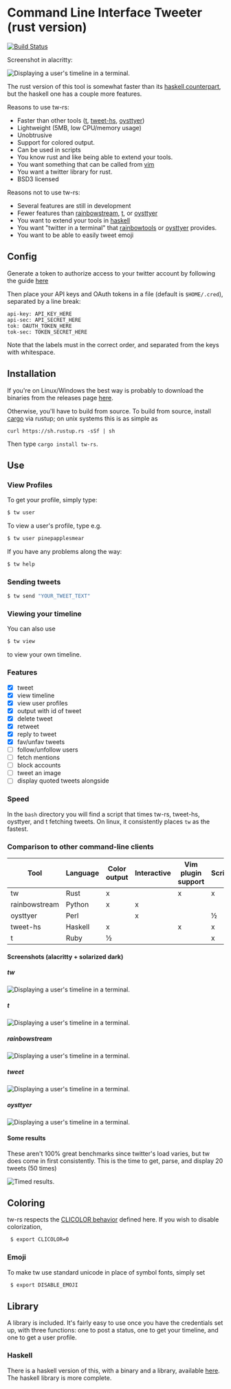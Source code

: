 # Command Line Interface Tweeter (rust version)

[![Build Status](https://travis-ci.org/vmchale/clit-rs.svg?branch=master)](https://travis-ci.org/vmchale/clit-rs)

Screenshot in alacritty:

![Displaying a user's timeline in a terminal.](https://raw.githubusercontent.com/vmchale/clit-rs/master/twitter-rust-screenshot.png)

The rust version of this tool is somewhat faster than its [haskell
counterpart](https://github.com/vmchale/command-line-tweeter), but the haskell
one has a couple more features.

Reasons to use tw-rs:
  - Faster than other tools ([t](https://github.com/sferik/t),
  [tweet-hs](https://github.com/vmchale/command-line-tweeter),
  [oysttyer](https://github.com/oysttyer/oysttyer))
  - Lightweight (5MB, low CPU/memory usage)
  - Unobtrusive
  - Support for colored output. 
  - Can be used in scripts
  - You know rust and like being able to extend your tools. 
  - You want something that can be called from
    [vim](https://github.com/vmchale/vim-twitter)
  - You want a twitter library for rust. 
  - BSD3 licensed 

Reasons not to use tw-rs:
  - Several features are still in development
  - Fewer features than [rainbowstream](https://github.com/DTVD/rainbowstream),
    [t](https://github.com/sferik/t), or [oysttyer](https://github.com/oysttyer/oysttyer)
  - You want to extend your tools in [haskell](https://github.com/vmchale/command-line-tweeter)
  - You want "twitter in a terminal" that [rainbowtools](https://github.com/DTVD/rainbowstream)
    or [oysttyer](https://github.com/oysttyer/oysttyer) provides. 
  - You want to be able to easily tweet emoji

## Config

Generate a token to authorize access to your twitter account by following the guide [here](https://dev.twitter.com/oauth/overview/application-owner-access-tokens)

Then place your API keys and OAuth tokens in a file (default is `$HOME/.cred`), separated by a line break:

```
api-key: API_KEY_HERE
api-sec: API_SECRET_HERE
tok: OAUTH_TOKEN_HERE
tok-sec: TOKEN_SECRET_HERE
```

Note that the labels must in the correct order, and separated from the keys with
whitespace. 

## Installation

If you're on Linux/Windows the best way is probably to download the binaries
from the releases page [here](https://github.com/vmchale/tw-rs/releases).

Otherwise, you'll have to build from source. To build from source, install 
[cargo](https://www.rustup.rs/) via rustup; on unix systems this is as simple as

```
curl https://sh.rustup.rs -sSf | sh
```

Then type `cargo install tw-rs`.

## Use

### View Profiles

To get your profile, simply type:

```bash
$ tw user
```

To view a user's profile, type e.g.

```bash
$ tw user pinepapplesmear
```

If you have any problems along the way:

```bash
$ tw help
```

### Sending tweets

```bash
$ tw send "YOUR_TWEET_TEXT"
```

### Viewing your timeline

You can also use

```bash
$ tw view
```

to view your own timeline.

### Features

  - [x] tweet
  - [x] view timeline
  - [x] view user profiles
  - [x] output with id of tweet
  - [x] delete tweet
  - [x] retweet
  - [x] reply to tweet
  - [x] fav/unfav tweets
  - [ ] follow/unfollow users
  - [ ] fetch mentions
  - [ ] block accounts
  - [ ] tweet an image
  - [ ] display quoted tweets alongside

### Speed

In the `bash` directory you will find a script that times tw-rs, tweet-hs,
oysttyer, and t fetching tweets. On linux, it consistently places `tw` as
the fastest.

### Comparison to other command-line clients

| Tool | Language | Color output | Interactive | Vim plugin support | Scriptable | Send emoji |
| ---- | -------- | ------------ | ----------- | ------------------ | ---------- | ---------- |
| tw | Rust | x |   | x | x |  |
| rainbowstream | Python | x | x |  |  | x |
| oysttyer | Perl |  | x |  | ½ |  |
| tweet-hs | Haskell | x |  | x | x |  |
| t | Ruby | ½ |  |  | x |  |

#### Screenshots (alacritty + solarized dark)

##### tw

![Displaying a user's timeline in a terminal.](https://raw.githubusercontent.com/vmchale/clit-rs/master/screenshots/rusttw.png)

##### t

![Displaying a user's timeline in a terminal.](https://raw.githubusercontent.com/vmchale/clit-rs/master/screenshots/rubyt.png)

##### rainbowstream

![Displaying a user's timeline in a terminal.](https://raw.githubusercontent.com/vmchale/clit-rs/master/screenshots/pythonrainbowstream.png)

##### tweet

![Displaying a user's timeline in a terminal.](https://raw.githubusercontent.com/vmchale/clit-rs/master/screenshots/haskelltweet.png)

##### oysttyer

![Displaying a user's timeline in a terminal.](https://raw.githubusercontent.com/vmchale/clit-rs/master/screenshots/perloysttyer.png)

#### Some results

These aren't 100% great benchmarks since twitter's load varies, but tw does come
in first consistently. This is the time to get, parse, and display 20 tweets
(50 times)

![Timed results.](https://raw.githubusercontent.com/vmchale/clit-rs/master/results.png)

## Coloring

tw-rs respects the [CLICOLOR behavior](http://bixense.com/clicolors/) defined here.
If you wish to disable colorization, 

```bash
 $ export CLICOLOR=0
```

### Emoji

To make tw use standard unicode in place of symbol fonts, simply set

```bash
 $ export DISABLE_EMOJI
```

## Library

A library is included. It's fairly easy to use once you have the credentials set up, with three functions: one to post a status, one to get your timeline, and one to get a user profile.

### Haskell

There is a haskell version of this, with a binary and a library, available [here](https://github.com/vmchale/command-line-tweeter). The haskell library is more complete.
